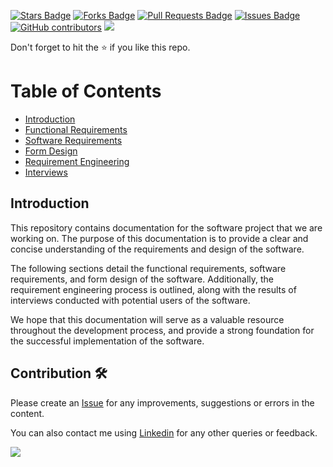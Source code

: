 <a href="https://github.com/drshahizan/software-engineering/stargazers"><img src="https://img.shields.io/github/stars/drshahizan/software-engineering" alt="Stars Badge"/></a>
<a href="https://github.com/drshahizan/software-engineering/network/members"><img src="https://img.shields.io/github/forks/drshahizan/software-engineering" alt="Forks Badge"/></a>
<a href="https://github.com/drshahizan/software-engineering/pulls"><img src="https://img.shields.io/github/issues-pr/drshahizan/software-engineering" alt="Pull Requests Badge"/></a>
<a href="https://github.com/drshahizan/software-engineering"><img src="https://img.shields.io/github/issues/drshahizan/software-engineering" alt="Issues Badge"/></a>
<a href="https://github.com/drshahizan/software-engineering/graphs/contributors"><img alt="GitHub contributors" src="https://img.shields.io/github/contributors/drshahizan/software-engineering?color=2b9348"></a>
![](https://visitor-badge.glitch.me/badge?page_id=drshahizan/software-engineering)

Don't forget to hit the :star: if you like this repo.


# Table of Contents

- [Introduction](p1-intro.md)
- [Functional Requirements](p2-functional.md)
- [Software Requirements](p3-soft-requirement.md)
- [Form Design](p4-form.md)
- [Requirement Engineering](p5-req-eng.md)
- [Interviews](p6-interview.md)

## Introduction
This repository contains documentation for the software project that we are working on. The purpose of this documentation is to provide a clear and concise understanding of the requirements and design of the software.

The following sections detail the functional requirements, software requirements, and form design of the software. Additionally, the requirement engineering process is outlined, along with the results of interviews conducted with potential users of the software.

We hope that this documentation will serve as a valuable resource throughout the development process, and provide a strong foundation for the successful implementation of the software.


## Contribution 🛠️
Please create an [Issue](https://github.com/drshahizan/software-engineering/issues) for any improvements, suggestions or errors in the content.

You can also contact me using [Linkedin](https://www.linkedin.com/in/drshahizan/) for any other queries or feedback.

![](https://visitor-badge.glitch.me/badge?page_id=drshahizan)




